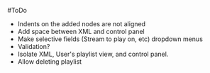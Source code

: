 #ToDo

* Indents on the added nodes are not aligned
* Add space between XML and control panel
* Make selective fields (Stream to play on, etc) dropdown menus
* Validation?
* Isolate XML, User's playlist view, and control panel.
* Allow deleting playlist
